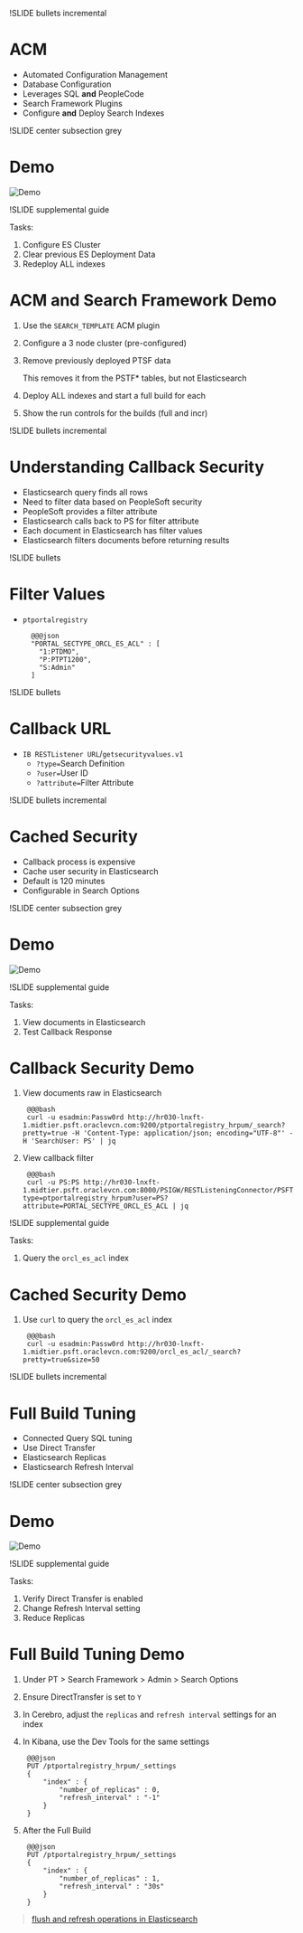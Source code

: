 !SLIDE bullets incremental

# ACM

* Automated Configuration Management
* Database Configuration
* Leverages SQL **and** PeopleCode
* Search Framework Plugins
* Configure **and** Deploy Search Indexes

!SLIDE center subsection grey

# Demo

![Demo](../_images/esacm.jpg)

!SLIDE supplemental guide

Tasks:

1. Configure ES Cluster
1. Clear previous ES Deployment Data
1. Redeploy ALL indexes

# ACM and Search Framework Demo

1. Use the `SEARCH_TEMPLATE` ACM plugin
1. Configure a 3 node cluster (pre-configured)
1. Remove previously deployed PTSF data

    This removes it from the PSTF* tables, but not Elasticsearch

1. Deploy ALL indexes and start a full build for each
1. Show the run controls for the builds (full and incr)

!SLIDE bullets incremental

# Understanding Callback Security

* Elasticsearch query finds all rows
* Need to filter data based on PeopleSoft security
* PeopleSoft provides a filter attribute
* Elasticsearch calls back to PS for filter attribute
* Each document in Elasticsearch has filter values
* Elasticsearch filters documents before returning results

!SLIDE bullets

# Filter Values

* `ptportalregistry`

        @@@json
        "PORTAL_SECTYPE_ORCL_ES_ACL" : [
          "1:PTDMO",
          "P:PTPT1200",
          "S:Admin"
        ]

!SLIDE bullets

# Callback URL

* `IB RESTListener URL`/`getsecurityvalues.v1`
  * `?type=`Search Definition
  * `?user=`User ID
  * `?attribute=`Filter Attribute

!SLIDE bullets incremental

# Cached Security

* Callback process is expensive
* Cache user security in Elasticsearch
* Default is 120 minutes
* Configurable in Search Options

!SLIDE center subsection grey

# Demo

![Demo](../_images/escallback.jpg)

!SLIDE supplemental guide

Tasks:

1. View documents in Elasticsearch
1. Test Callback Response

# Callback Security Demo

1. View documents raw in Elasticsearch

        @@@bash
        curl -u esadmin:Passw0rd http://hr030-lnxft-1.midtier.psft.oraclevcn.com:9200/ptportalregistry_hrpum/_search?pretty=true -H 'Content-Type: application/json; encoding="UTF-8"' -H 'SearchUser: PS' | jq

1. View callback filter

        @@@bash
        curl -u PS:PS http://hr030-lnxft-1.midtier.psft.oraclevcn.com:8000/PSIGW/RESTListeningConnector/PSFT_HR/getsecurityvalues.v1/?type=ptportalregistry_hrpum?user=PS?attribute=PORTAL_SECTYPE_ORCL_ES_ACL | jq


!SLIDE supplemental guide

Tasks:

1. Query the `orcl_es_acl` index

# Cached Security Demo

1. Use `curl` to query the `orcl_es_acl` index

        @@@bash
        curl -u esadmin:Passw0rd http://hr030-lnxft-1.midtier.psft.oraclevcn.com:9200/orcl_es_acl/_search?pretty=true&size=50

!SLIDE bullets incremental

# Full Build Tuning

* Connected Query SQL tuning
* Use Direct Transfer
* Elasticsearch Replicas
* Elasticsearch Refresh Interval

!SLIDE center subsection grey

# Demo

![Demo](../_images/fullbuildtuning.jpg)

!SLIDE supplemental guide

Tasks:

1. Verify Direct Transfer is enabled
1. Change Refresh Interval setting
1. Reduce Replicas

# Full Build Tuning Demo

1. Under PT > Search Framework > Admin > Search Options
1. Ensure DirectTransfer is set to `Y`
1. In Cerebro, adjust the `replicas` and `refresh interval` settings for an index
1. In Kibana, use the Dev Tools for the same settings

        @@@json
        PUT /ptportalregistry_hrpum/_settings
        {
            "index" : {
                "number_of_replicas" : 0,
                "refresh_interval" : "-1"
            }
        }

1. After the Full Build

        @@@json
        PUT /ptportalregistry_hrpum/_settings
        {
            "index" : {
                "number_of_replicas" : 1,
                "refresh_interval" : "30s"
            }
        }

> [flush and refresh operations in Elasticsearch](https://qbox.io/blog/refresh-flush-operations-elasticsearch-guide)
